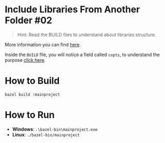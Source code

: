 # Include Libraries From Another Folder #02

> Hint: Read the BUILD files to understand about libraries structure.

More information you can find [here](https://bazel.build/tutorials/cpp-use-cases).

Inside the ```BUILD``` file, you will notice a field called ```copts```, to understand the purpose [click here](https://docs.bazel.build/versions/main/be/c-cpp.html).

# How to Build

```bazel build :mainproject```

# How to Run

- **Windows**: ```.\bazel-bin\mainproject.exe```
- **Linux**: ```./bazel-bin/mainproject```
